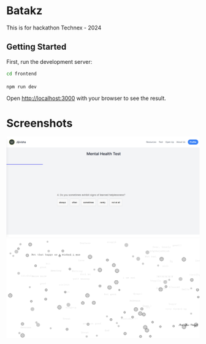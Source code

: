 # Batakz
This is for hackathon
Technex - 2024

## Getting Started

First, run the development server:

```bash
cd frontend

npm run dev
```

Open [http://localhost:3000](http://localhost:3000) with your browser to see the result.

# Screenshots
![alt text](pic2.png)
![alt text](pic1.png)

